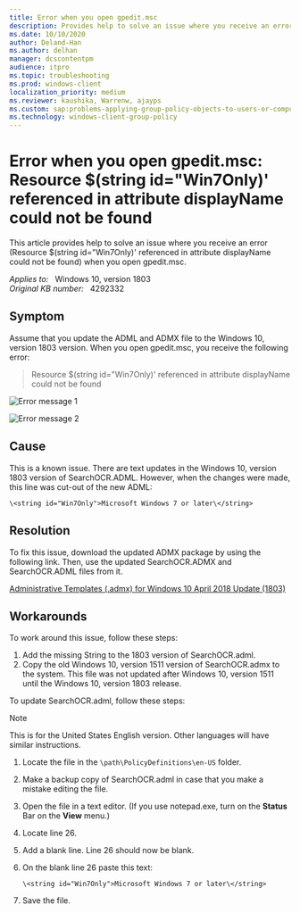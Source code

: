 ```yaml
---
title: Error when you open gpedit.msc
description: Provides help to solve an issue where you receive an error (Resource $(string id="Win7Only)' referenced in attribute displayName could not be found) when you open gpedit.msc.
ms.date: 10/10/2020
author: Deland-Han
ms.author: delhan
manager: dcscontentpm
audience: itpro
ms.topic: troubleshooting
ms.prod: windows-client
localization_priority: medium
ms.reviewer: kaushika, Warrenw, ajayps
ms.custom: sap:problems-applying-group-policy-objects-to-users-or-computers, csstroubleshoot
ms.technology: windows-client-group-policy
---
```

# Error when you open gpedit.msc: Resource $(string id="Win7Only)' referenced in attribute displayName could not be found

This article provides help to solve an issue where you receive an error (Resource $(string id="Win7Only)' referenced in attribute displayName could not be found) when you open gpedit.msc.

_Applies to:_ &nbsp; Windows 10, version 1803  
_Original KB number:_ &nbsp; 4292332

## Symptom

Assume that you update the ADML and ADMX file to the Windows 10, version 1803 version. When you open gpedit.msc, you receive the following error:

> Resource $(string id="Win7Only)' referenced in attribute displayName could not be found

![Error message 1](./media/resource-stringid-win7only-not-found/error-message-1.png)

![Error message 2](./media/resource-stringid-win7only-not-found/error-message-2.png)  

## Cause

This is a known issue. There are text updates in the Windows 10, version 1803 version of SearchOCR.ADML. However, when the changes were made, this line was cut-out of the new ADML:

`\<string id="Win7Only">Microsoft Windows 7 or later\</string>`

## Resolution

To fix this issue, download the updated ADMX package by using the following link. Then, use the updated SearchOCR.ADMX and SearchOCR.ADML files from it.

[Administrative Templates (.admx) for Windows 10 April 2018 Update (1803)](https://www.microsoft.com/download/details.aspx?id=56880)

## Workarounds

To work around this issue, follow these steps:

1. Add the missing String to the 1803 version of SearchOCR.adml.
2. Copy the old Windows 10, version 1511 version of SearchOCR.admx to the system. This file was not updated after Windows 10, version 1511 until the Windows 10, version 1803 release.

To update SearchOCR.adml, follow these steps:

> [!NOTE]
> This is for the United States English version. Other languages will have similar instructions.

1. Locate the file in the `\path\PolicyDefinitions\en-US` folder.
2. Make a backup copy of SearchOCR.adml in case that you make a mistake editing the file.
3. Open the file in a text editor. (If you use notepad.exe, turn on the **Status** Bar on the **View** menu.)
4. Locate line 26.
5. Add a blank line. Line 26 should now be blank.
6. On the blank line 26 paste this text:

    `\<string id="Win7Only">Microsoft Windows 7 or later\</string>`

7. Save the file.
